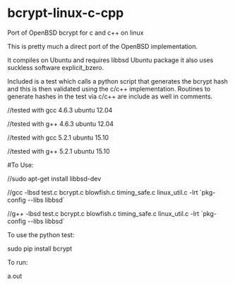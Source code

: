 # bcrypt-linux-c-cpp
Port of OpenBSD bcrypt for c and c++ on linux

This is pretty much a direct port of the OpenBSD implementation.

It compiles on Ubuntu and requires libbsd Ubuntu package it also uses
suckless software explicit_bzero.

Included is a test which calls a python script that generates
the bcrypt hash and this is then validated using the c/c++
implementation. Routines to generate hashes in the test via
c/c++ are include as well in comments.

//tested with gcc 4.6.3 ubuntu 12.04

//tested with g++ 4.6.3 ubuntu 12.04

//tested with gcc 5.2.1 ubuntu 15.10

//tested with g++ 5.2.1 ubuntu 15.10

#To Use:

//sudo apt-get install libbsd-dev

//gcc -lbsd test.c bcrypt.c blowfish.c timing_safe.c linux_util.c -lrt \`pkg-config --libs libbsd\`

//g++ -lbsd test.c bcrypt.c blowfish.c timing_safe.c linux_util.c -lrt \`pkg-config --libs libbsd\`

To use the python test:

sudo pip install bcrypt

To run:

a.out <yourpassword>